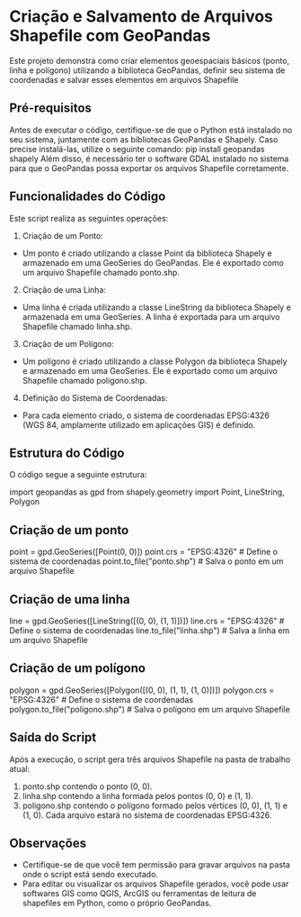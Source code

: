 # Criação e Salvamento de Arquivos Shapefile com GeoPandas

Este projeto demonstra como criar elementos geoespaciais básicos (ponto, linha e polígono) utilizando a biblioteca GeoPandas, 
definir seu sistema de coordenadas e salvar esses elementos em arquivos Shapefile

## Pré-requisitos
Antes de executar o código, certifique-se de que o Python está instalado no seu sistema, juntamente com as bibliotecas GeoPandas e Shapely. 
Caso precise instalá-las, utilize o seguinte comando:
pip install geopandas shapely
Além disso, é necessário ter o software GDAL instalado no sistema para que o GeoPandas possa exportar os arquivos Shapefile corretamente.

## Funcionalidades do Código
Este script realiza as seguintes operações:
1. Criação de um Ponto:
  - Um ponto é criado utilizando a classe Point da biblioteca Shapely e armazenado em uma GeoSeries do GeoPandas. Ele é exportado como um arquivo Shapefile chamado ponto.shp.
2. Criação de uma Linha:
  - Uma linha é criada utilizando a classe LineString da biblioteca Shapely e armazenada em uma GeoSeries. A linha é exportada para um arquivo Shapefile chamado linha.shp.
3. Criação de um Polígono:
  - Um polígono é criado utilizando a classe Polygon da biblioteca Shapely e armazenado em uma GeoSeries. Ele é exportado como um arquivo Shapefile chamado poligono.shp.
4. Definição do Sistema de Coordenadas:
  - Para cada elemento criado, o sistema de coordenadas EPSG:4326 (WGS 84, amplamente utilizado em aplicações GIS) é definido.
## Estrutura do Código
O código segue a seguinte estrutura:

import geopandas as gpd
from shapely.geometry import Point, LineString, Polygon

## Criação de um ponto
point = gpd.GeoSeries([Point(0, 0)])
point.crs = "EPSG:4326"  # Define o sistema de coordenadas
point.to_file("ponto.shp")  # Salva o ponto em um arquivo Shapefile

## Criação de uma linha
line = gpd.GeoSeries([LineString([(0, 0), (1, 1)])])
line.crs = "EPSG:4326"  # Define o sistema de coordenadas
line.to_file("linha.shp")  # Salva a linha em um arquivo Shapefile

## Criação de um polígono
polygon = gpd.GeoSeries([Polygon([(0, 0), (1, 1), (1, 0)])])
polygon.crs = "EPSG:4326"  # Define o sistema de coordenadas
polygon.to_file("poligono.shp")  # Salva o polígono em um arquivo Shapefile

## Saída do Script
Após a execução, o script gera três arquivos Shapefile na pasta de trabalho atual:
  1. ponto.shp contendo o ponto (0, 0).
  2. linha.shp contendo a linha formada pelos pontos (0, 0) e (1, 1).
  3. poligono.shp contendo o polígono formado pelos vértices (0, 0), (1, 1) e (1, 0).
Cada arquivo estará no sistema de coordenadas EPSG:4326.

## Observações
  - Certifique-se de que você tem permissão para gravar arquivos na pasta onde o script está sendo executado.
  - Para editar ou visualizar os arquivos Shapefile gerados, você pode usar softwares GIS como QGIS, ArcGIS ou ferramentas de leitura de shapefiles em Python, como o próprio GeoPandas.

